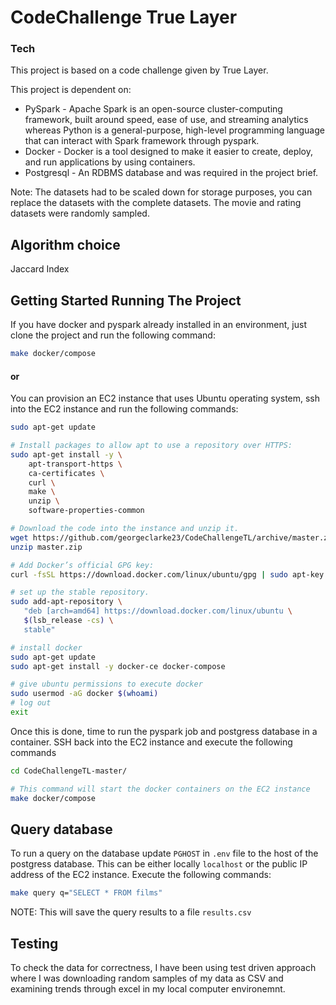# CodeChallenge True Layer

### Tech
This project is based on a code challenge given by True Layer.

This project is dependent on:
- PySpark - Apache Spark is an open-source cluster-computing framework, built around speed, ease of use, and streaming analytics whereas Python is a general-purpose, high-level programming language that can interact with Spark framework through pyspark.
- Docker - Docker is a tool designed to make it easier to create, deploy, and run applications by using containers.
- Postgresql - An RDBMS database and was required in the project brief.

Note: The datasets had to be scaled down for storage purposes, you can replace the datasets with the complete datasets. The movie and rating datasets were randomly sampled. 

## Algorithm choice 
Jaccard Index

## Getting Started Running The Project
If you have docker and pyspark already installed in an environment, just clone the project and run the following command:

```bash
make docker/compose
``` 
#### or
You can  provision an EC2 instance that uses Ubuntu operating system, ssh into the EC2 instance and run the following commands: 
```bash
sudo apt-get update

# Install packages to allow apt to use a repository over HTTPS:
sudo apt-get install -y \
    apt-transport-https \
    ca-certificates \
    curl \
    make \
    unzip \
    software-properties-common

# Download the code into the instance and unzip it.
wget https://github.com/georgeclarke23/CodeChallengeTL/archive/master.zip
unzip master.zip

# Add Docker’s official GPG key:
curl -fsSL https://download.docker.com/linux/ubuntu/gpg | sudo apt-key add -

# set up the stable repository.
sudo add-apt-repository \
   "deb [arch=amd64] https://download.docker.com/linux/ubuntu \
   $(lsb_release -cs) \
   stable"

# install docker
sudo apt-get update
sudo apt-get install -y docker-ce docker-compose

# give ubuntu permissions to execute docker
sudo usermod -aG docker $(whoami)
# log out
exit
```


Once this is done, time to run the pyspark job and postgress database in a container. SSH back into the EC2 instance and execute the following commands 
```bash
cd CodeChallengeTL-master/

# This command will start the docker containers on the EC2 instance
make docker/compose
```
## Query database

To run a query on the database update `PGHOST` in `.env` file to the host of the postgress database. This can be either locally `localhost` or the public IP address of the EC2 instance. Execute the following commands:

```bash
make query q="SELECT * FROM films"
```
NOTE: This will save the query results to a file `results.csv`

## Testing
To check the data for correctness, I have been using test driven approach where I was downloading random samples of my data as CSV and examining trends through excel in my local computer environemnt.